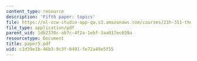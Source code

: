 ```yaml
---
content_type: resource
description: 'Fifth paper: topics'
file: https://ol-ocw-studio-app-qa.s3.amazonaws.com/courses/21h-311-the-renaissance-1300-1600-fall-2004/c1d39e1b46b39c3f0491fe72a49e5f55_paper5.pdf
file_type: application/pdf
parent_uid: 1db2370c-ab7c-4f2a-1ebf-3aa017ec039a
resourcetype: Document
title: paper5.pdf
uid: c1d39e1b-46b3-9c3f-0491-fe72a49e5f55
---
```

